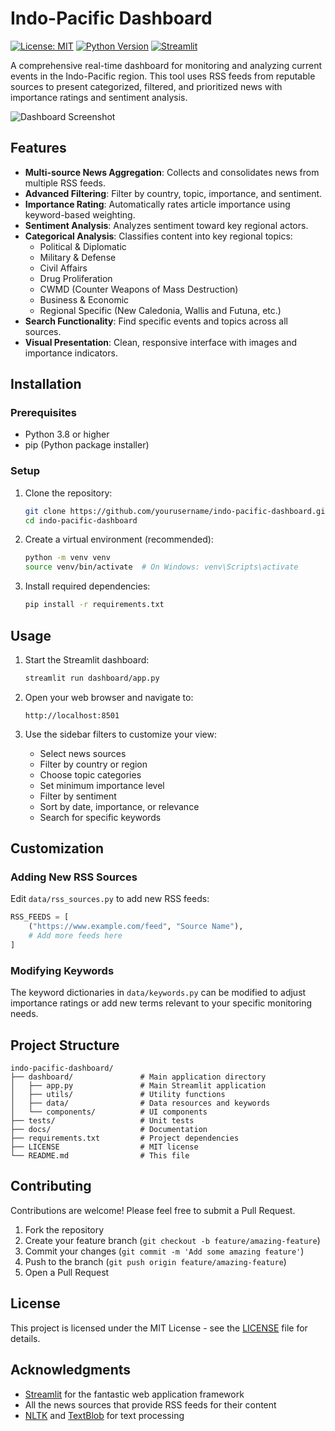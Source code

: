 # Indo-Pacific Dashboard

[![License: MIT](https://img.shields.io/badge/License-MIT-yellow.svg)](https://opensource.org/licenses/MIT)
[![Python Version](https://img.shields.io/badge/python-3.8%2B-blue.svg)](https://www.python.org/downloads/)
[![Streamlit](https://img.shields.io/badge/Made%20with-Streamlit-red.svg)](https://streamlit.io/)

A comprehensive real-time dashboard for monitoring and analyzing current events in the Indo-Pacific region. This tool uses RSS feeds from reputable sources to present categorized, filtered, and prioritized news with importance ratings and sentiment analysis.

![Dashboard Screenshot](docs/images/dashboard_screenshot.png)

## Features

- **Multi-source News Aggregation**: Collects and consolidates news from multiple RSS feeds.
- **Advanced Filtering**: Filter by country, topic, importance, and sentiment.
- **Importance Rating**: Automatically rates article importance using keyword-based weighting.
- **Sentiment Analysis**: Analyzes sentiment toward key regional actors.
- **Categorical Analysis**: Classifies content into key regional topics:
  - Political & Diplomatic
  - Military & Defense
  - Civil Affairs
  - Drug Proliferation
  - CWMD (Counter Weapons of Mass Destruction)
  - Business & Economic
  - Regional Specific (New Caledonia, Wallis and Futuna, etc.)
- **Search Functionality**: Find specific events and topics across all sources.
- **Visual Presentation**: Clean, responsive interface with images and importance indicators.

## Installation

### Prerequisites

- Python 3.8 or higher
- pip (Python package installer)

### Setup

1. Clone the repository:
   ```bash
   git clone https://github.com/yourusername/indo-pacific-dashboard.git
   cd indo-pacific-dashboard
   ```

2. Create a virtual environment (recommended):
   ```bash
   python -m venv venv
   source venv/bin/activate  # On Windows: venv\Scripts\activate
   ```

3. Install required dependencies:
   ```bash
   pip install -r requirements.txt
   ```

## Usage

1. Start the Streamlit dashboard:
   ```bash
   streamlit run dashboard/app.py
   ```

2. Open your web browser and navigate to:
   ```
   http://localhost:8501
   ```

3. Use the sidebar filters to customize your view:
   - Select news sources
   - Filter by country or region
   - Choose topic categories
   - Set minimum importance level
   - Filter by sentiment
   - Sort by date, importance, or relevance
   - Search for specific keywords

## Customization

### Adding New RSS Sources

Edit `data/rss_sources.py` to add new RSS feeds:

```python
RSS_FEEDS = [
    ("https://www.example.com/feed", "Source Name"),
    # Add more feeds here
]
```

### Modifying Keywords

The keyword dictionaries in `data/keywords.py` can be modified to adjust importance ratings or add new terms relevant to your specific monitoring needs.

## Project Structure

```
indo-pacific-dashboard/
├── dashboard/               # Main application directory
│   ├── app.py               # Main Streamlit application
│   ├── utils/               # Utility functions
│   ├── data/                # Data resources and keywords
│   └── components/          # UI components
├── tests/                   # Unit tests
├── docs/                    # Documentation
├── requirements.txt         # Project dependencies
├── LICENSE                  # MIT license
└── README.md                # This file
```

## Contributing

Contributions are welcome! Please feel free to submit a Pull Request.

1. Fork the repository
2. Create your feature branch (`git checkout -b feature/amazing-feature`)
3. Commit your changes (`git commit -m 'Add some amazing feature'`)
4. Push to the branch (`git push origin feature/amazing-feature`)
5. Open a Pull Request

## License

This project is licensed under the MIT License - see the [LICENSE](LICENSE) file for details.

## Acknowledgments

- [Streamlit](https://streamlit.io/) for the fantastic web application framework
- All the news sources that provide RSS feeds for their content
- [NLTK](https://www.nltk.org/) and [TextBlob](https://textblob.readthedocs.io/) for text processing
